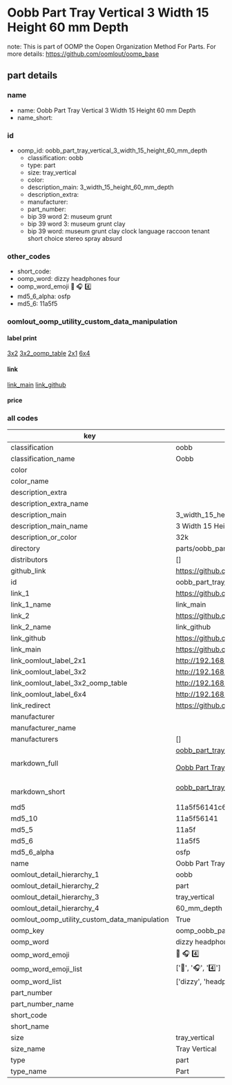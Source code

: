 # Oobb Part Tray Vertical 3 Width 15 Height 60 mm Depth  

note: This is part of OOMP the Oopen Organization Method For Parts. For more details: https://github.com/oomlout/oomp_base

##  part details
  







### name
* name: Oobb Part Tray Vertical 3 Width 15 Height 60 mm Depth
* name_short: 
### id
* oomp_id: oobb_part_tray_vertical_3_width_15_height_60_mm_depth
  * classification: oobb
  * type: part
  * size: tray_vertical
  * color: 
  * description_main: 3_width_15_height_60_mm_depth
  * description_extra: 
  * manufacturer: 
  * part_number: 
  * bip 39 word 2: museum grunt
  * bip 39 word 3: museum grunt clay
  * bip 39 word: museum grunt clay clock language raccoon tenant short choice stereo spray absurd

### other_codes
* short_code: 
* oomp_word: dizzy headphones four
* oomp_word_emoji :dizzy: :headphones: :four:
* md5_6_alpha: osfp
* md5_6: 11a5f5






### oomlout_oomp_utility_custom_data_manipulation
#### label print
[3x2](http://192.168.1.245:1112/?label=oomp%20osfp)
[3x2_oomp_table](http://192.168.1.108:1112/?label=oomp%20osfp)
[2x1](http://192.168.1.242:1112/?label=oomp%20osfp)
[6x4](http://192.168.1.55:1112/?label=oomp%20osfp)    

#### link

[link_main](https://github.com/oomlout/oomlout_oomp_version_1_messy/tree/main/parts/oobb_part_tray_vertical_3_width_15_height_60_mm_depth) [link_github](https://github.com/oomlout/oomlout_oomp_version_1_messy/tree/main/parts/oobb_part_tray_vertical_3_width_15_height_60_mm_depth)                             

#### price







### all codes 
| key | value |  
| --- | --- |  
| classification | oobb |  
| classification_name | Oobb |  
| color |  |  
| color_name |  |  
| description_extra |  |  
| description_extra_name |  |  
| description_main | 3_width_15_height_60_mm_depth |  
| description_main_name | 3 Width 15 Height 60 mm Depth |  
| description_or_color | 32k |  
| directory | parts/oobb_part_tray_vertical_3_width_15_height_60_mm_depth |  
| distributors | [] |  
| github_link | https://github.com/oomlout/oomlout_oomp_part_src/tree/main/parts/oobb_part_tray_vertical_3_width_15_height_60_mm_depth |  
| id | oobb_part_tray_vertical_3_width_15_height_60_mm_depth |  
| link_1 | https://github.com/oomlout/oomlout_oomp_version_1_messy/tree/main/parts/oobb_part_tray_vertical_3_width_15_height_60_mm_depth |  
| link_1_name | link_main |  
| link_2 | https://github.com/oomlout/oomlout_oomp_version_1_messy/tree/main/parts/oobb_part_tray_vertical_3_width_15_height_60_mm_depth |  
| link_2_name | link_github |  
| link_github | https://github.com/oomlout/oomlout_oomp_version_1_messy/tree/main/parts/oobb_part_tray_vertical_3_width_15_height_60_mm_depth |  
| link_main | https://github.com/oomlout/oomlout_oomp_version_1_messy/tree/main/parts/oobb_part_tray_vertical_3_width_15_height_60_mm_depth |  
| link_oomlout_label_2x1 | http://192.168.1.242:1112/?label=oomp%20osfp |  
| link_oomlout_label_3x2 | http://192.168.1.245:1112/?label=oomp%20osfp |  
| link_oomlout_label_3x2_oomp_table | http://192.168.1.108:1112/?label=oomp%20osfp |  
| link_oomlout_label_6x4 | http://192.168.1.55:1112/?label=oomp%20osfp |  
| link_redirect | https://github.com/oomlout/oomlout_oomp_version_1_messy/tree/main/parts/oobb_part_tray_vertical_3_width_15_height_60_mm_depth |  
| manufacturer |  |  
| manufacturer_name |  |  
| manufacturers | [] |  
| markdown_full | [oobb_part_tray_vertical_3_width_15_height_60_mm_depth](none)<br>[](none)<br>[Oobb Part Tray Vertical 3 Width 15 Height 60 Mm Depth](none)<br><br> |  
| markdown_short | [oobb_part_tray_vertical_3_width_15_height_60_mm_depth](none)<br><br> |  
| md5 | 11a5f56141c6dbe2c13e72b65459cc8d |  
| md5_10 | 11a5f56141 |  
| md5_5 | 11a5f |  
| md5_6 | 11a5f5 |  
| md5_6_alpha | osfp |  
| name | Oobb Part Tray Vertical 3 Width 15 Height 60 mm Depth |  
| oomlout_detail_hierarchy_1 | oobb |  
| oomlout_detail_hierarchy_2 | part |  
| oomlout_detail_hierarchy_3 | tray_vertical |  
| oomlout_detail_hierarchy_4 | 60_mm_depth |  
| oomlout_oomp_utility_custom_data_manipulation | True |  
| oomp_key | oomp_oobb_part_tray_vertical_3_width_15_height_60_mm_depth |  
| oomp_word | dizzy headphones four |  
| oomp_word_emoji | :dizzy: :headphones: :four: |  
| oomp_word_emoji_list | [':dizzy:', ':headphones:', ':four:'] |  
| oomp_word_list | ['dizzy', 'headphones', 'four'] |  
| part_number |  |  
| part_number_name |  |  
| short_code |  |  
| short_name |  |  
| size | tray_vertical |  
| size_name | Tray Vertical |  
| type | part |  
| type_name | Part |  
